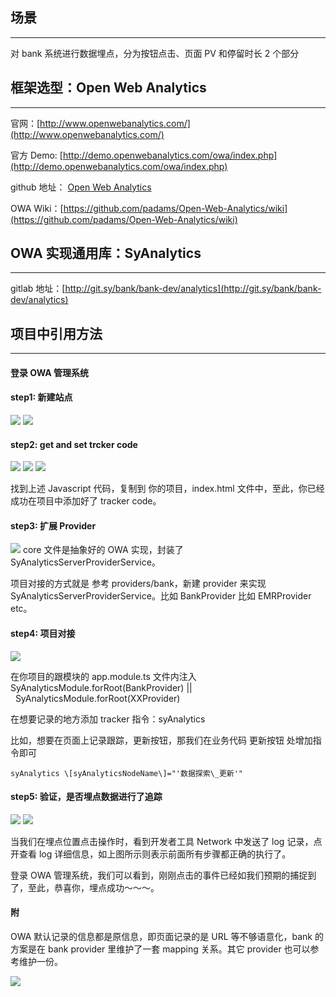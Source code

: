 ## 场景

---

对 bank 系统进行数据埋点，分为按钮点击、页面 PV 和停留时长 2 个部分

## 框架选型：Open Web Analytics

---

官网：[http://www.openwebanalytics.com/](http://www.openwebanalytics.com/)

官方 Demo: [http://demo.openwebanalytics.com/owa/index.php](http://demo.openwebanalytics.com/owa/index.php)

github 地址： [Open Web Analytics](https://github.com/padams/Open-Web-Analytics)

OWA Wiki：[https://github.com/padams/Open-Web-Analytics/wiki](https://github.com/padams/Open-Web-Analytics/wiki)

## OWA 实现通用库：SyAnalytics

---

gitlab 地址：[http://git.sy/bank/bank-dev/analytics](http://git.sy/bank/bank-dev/analytics)

## 项目中引用方法

---

#### 登录 OWA 管理系统

#### step1: 新建站点

![](./用户行为分析/image2019-8-16%2015_4_50.png)
![](./用户行为分析/image2019-8-16%2015_13_5.png)

#### step2: get and set trcker code

![](./用户行为分析/3.png)
![](./用户行为分析/4.png)
![](./用户行为分析/5.png)

找到上述 Javascript 代码，复制到 你的项目，index.html 文件中，至此，你已经成功在项目中添加好了 tracker code。

#### step3: 扩展 Provider

![](./用户行为分析/6.png)
core 文件是抽象好的 OWA 实现，封装了 SyAnalyticsServerProviderService。

项目对接的方式就是 参考 providers/bank，新建 provider 来实现 SyAnalyticsServerProviderService。比如 BankProvider 比如 EMRProvider etc。

#### step4: 项目对接

![](./用户行为分析/7.png)

在你项目的跟模块的 app.module.ts 文件内注入   SyAnalyticsModule.forRoot(BankProvider) ||  SyAnalyticsModule.forRoot(XXProvider)

在想要记录的地方添加 tracker 指令：syAnalytics

比如，想要在页面上记录跟踪，更新按钮，那我们在业务代码 更新按钮 处增加指令即可

`syAnalytics \[syAnalyticsNodeName\]="'数据探索\_更新'"`

#### step5: 验证，是否埋点数据进行了追踪

![](./用户行为分析/result1.png)
![](./用户行为分析/result2.png)

当我们在埋点位置点击操作时，看到开发者工具 Network 中发送了 log 记录，点开查看 log 详细信息，如上图所示则表示前面所有步骤都正确的执行了。

登录 OWA 管理系统，我们可以看到，刚刚点击的事件已经如我们预期的捕捉到了，至此，恭喜你，埋点成功～～～。

#### 附

OWA 默认记录的信息都是原信息，即页面记录的是 URL 等不够语意化，bank 的方案是在 bank provider 里维护了一套 mapping 关系。其它 provider 也可以参考维护一份。

![](./用户行为分析/dashboard.png)
